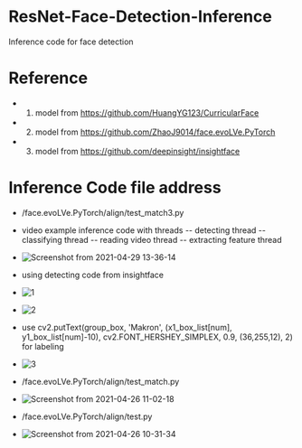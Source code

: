 # ResNet-Face-Detection-Inference
Inference code for face detection

# Reference
- 1. model from https://github.com/HuangYG123/CurricularFace
- 2. model from https://github.com/ZhaoJ9014/face.evoLVe.PyTorch
- 3. model from https://github.com/deepinsight/insightface

# Inference Code file address
- /face.evoLVe.PyTorch/align/test_match3.py

- video example inference code with threads
-- detecting thread 
-- classifying thread
-- reading video thread
-- extracting feature thread
- ![Screenshot from 2021-04-29 13-36-14](https://user-images.githubusercontent.com/62841284/116641059-ec5b3e00-a9a6-11eb-8c40-352e0807049c.png)

- using detecting code from insightface
- ![1](https://user-images.githubusercontent.com/62841284/116346345-0a009a00-a825-11eb-9350-d661d8c37ad2.png)
- ![2](https://user-images.githubusercontent.com/62841284/116346351-0c62f400-a825-11eb-8c5a-ad01edb0fc16.png)

- use cv2.putText(group_box, 'Makron', (x1_box_list[num], y1_box_list[num]-10), cv2.FONT_HERSHEY_SIMPLEX, 0.9, (36,255,12), 2) for labeling
- ![3](https://user-images.githubusercontent.com/62841284/116355011-353eb580-a834-11eb-945f-1b4951098818.png)


- /face.evoLVe.PyTorch/align/test_match.py

- ![Screenshot from 2021-04-26 11-02-18](https://user-images.githubusercontent.com/62841284/116019487-3da1bf80-a67f-11eb-9f40-ffa31554ffce.png)


- /face.evoLVe.PyTorch/align/test.py

- ![Screenshot from 2021-04-26 10-31-34](https://user-images.githubusercontent.com/62841284/116019244-c2d8a480-a67e-11eb-8863-eeea86a69cd8.png)

